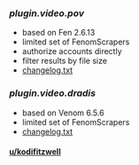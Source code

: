 ### *plugin.video.pov*
- based on Fen 2.6.13
- limited set of FenomScrapers
- authorize accounts directly
- filter results by file size
- [changelog.txt](plugin.video.pov/changelog.txt)

### *plugin.video.dradis*
- based on Venom 6.5.6
- limited set of FenomScrapers
- [changelog.txt](plugin.video.dradis/changelog.txt)

#### [u/kodifitzwell](https://www.reddit.com/user/kodifitzwell)
